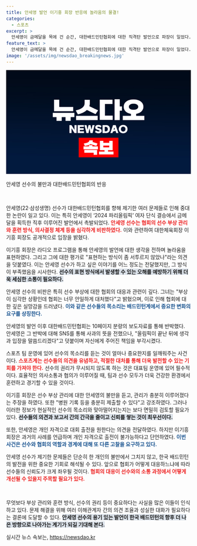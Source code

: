 ```yaml
---
title: 안세영 발언 이기흥 회장 반응에 놀라움의 물결!
categories:
  - 스포츠
excerpt: >
  안세영이 금메달을 목에 건 순간, 대한배드민턴협회에 대한 직격탄 발언으로 파장이 일었다. 이기흥 회장은 선수의 부상 관리 문제에 대해 반박하며 논란을 진화하려 했다. 운동에만 전념하고 싶다는 안세영의 마음, 과연 진실은 무엇일까?
feature_text: >
  안세영이 금메달을 목에 건 순간, 대한배드민턴협회에 대한 직격탄 발언으로 파장이 일었다. 이기흥 회장은 선수의 부상 관리 문제에 대해 반박하며 논란을 진화하려 했다. 운동에만 전념하고 싶다는 안세영의 마음, 과연 진실은 무엇일까?
image: '/assets/img/newsdao_breakingnews.jpg'
---
```


<p><img src="/assets/img/newsdao_breakingnews.jpg" alt="ranknews 속보" /></p>

<p>안세영 선수의 불만과 대한배드민턴협회의 반응</p>

<p data-ke-size="size16">&nbsp;</p>

<p>안세영(22·삼성생명) 선수가 대한배드민턴협회를 향해 제기한 여러 문제들로 인해 중대한 논란이 일고 있다. 이는 특히 안세영이 ‘2024 파리올림픽’ 여자 단식 결승에서 금메달을 획득한 직후 이루어진 발언에서 촉발되었다. <b><span style="color: #ee2323;">안세영 선수는 협회의 선수 부상 관리와 훈련 방식, 의사결정 체계 등을 심각하게 비판하였다.</span></b> 이와 관련하여 대한체육회장 이기흥 회장도 공개적으로 입장을 밝혔다.</p>

<p>이기흥 회장은 라디오 프로그램을 통해 안세영의 발언에 대한 생각을 전하며 놀라움을 표현하였다. 그리고 그에 대한 평가로 "표현하는 방식이 좀 서투르지 않았나"라는 의견을 덧붙였다. 이는 안세영 선수가 하고 싶은 이야기를 어느 정도는 전달했지만, 그 방식이 부족했음을 시사한다. <b><span style="background-color: #21538527;">선수의 표현 방식에서 발생할 수 있는 오해를 예방하기 위해 더욱 세심한 소통이 필요하다.</span></b></p>

<p>안세영 선수의 비판은 특히 선수 부상에 대한 협회의 대응과 관련이 깊다. 그녀는 "부상이 심각한 상황인데 협회는 너무 안일하게 대처했다"고 밝혔으며, 이로 인해 협회에 대한 깊은 실망감을 드러냈다. <b><span style="color: #1a5490;">이와 같은 선수들의 목소리는 배드민턴계에서 중요한 변화의 요구를 상징한다.</span></b></p>

<p>안세영의 발언 이후 대한배드민턴협회는 10페이지 분량의 보도자료를 통해 반박했다. 안세영은 그 반박에 대해 SNS를 통해 사과의 뜻을 전했으나, "올림픽이 끝난 뒤에 생각과 입장을 말씀드리겠다"고 덧붙이며 자신에게 주어진 책임을 부각시켰다.</p>

<p>스포츠 팀 운영에 있어 선수의 목소리를 듣는 것이 얼마나 중요한지를 일깨워주는 사건이다. <b><span style="color: #ee2323;">스포츠계는 선수들의 의견을 유념하고, 적절한 대처를 통해 더욱 발전할 수 있는 기회를 가져야 한다.</span></b> 선수의 권리가 무시되지 않도록 하는 것은 대표팀 운영에 있어 필수적이다. 효율적인 의사소통과 협의가 이루어질 때, 팀과 선수 모두가 더욱 건강한 환경에서 훈련하고 경기할 수 있을 것이다.</p>

<p>이기흥 회장은 선수 부상 관리에 대한 안세영의 불만을 듣고, 관리가 충분히 이루어졌다는 주장을 하였다. 또한 "병원 기록 등을 충분히 제출할 수 있다"고 강조하였다. 그러나 이러한 정보가 현실적인 선수의 목소리와 맞아떨어지는지는 보다 면밀히 검토할 필요가 있다. <b><span style="background-color: #21538527;">선수들의 의견과 보고서 간의 간극을 줄이고 신뢰를 쌓는 것이 최우선이다.</span></b></p>

<p>또한, 안세영은 개인 자격으로 대회 출전을 원한다는 의견을 전달하였다. 하지만 이기흥 회장은 과거의 사례를 언급하며 개인 자격으로 출전이 불가능하다고 단언하였다. <b><span style="color: #1a5490;">이번 사건은 선수와 협회의 역할과 경계에 대해 또 다른 고찰을 요구하고 있다.</span></b> </p>

<p>안세영 선수가 제기한 문제들은 단순히 한 개인의 불만에서 그치지 않고, 한국 배드민턴의 발전을 위한 중요한 기회로 해석될 수 있다. 앞으로 협회가 어떻게 대응하느냐에 따라 선수들의 신뢰도가 크게 좌우될 것이다. <b><span style="color: #ee2323;">협회의 대응이 선수와의 소통 과정에서 어떻게 개선될 수 있을지 주목할 필요가 있다.</span></b></p>

<p data-ke-size="size16">&nbsp;</p>

<p>무엇보다 부상 관리와 훈련 방식, 선수의 권리 등이 중요하다는 사실을 많은 이들이 인식하고 있다. 문제 해결을 위해 여러 이해관계자 간의 의견 조율과 성실한 대화가 필요하다는 결론에 도달할 수 있다. <b><span style="background-color: #21538527;">안세영 선수의 용기 있는 발언이 한국 배드민턴의 향후 더 나은 방향으로 나아가는 계기가 되길 기대해 본다.</span></b></p>
실시간 뉴스 속보는, <a href="https://newsdao.kr" rel="dofollow">https://newsdao.kr</a>


